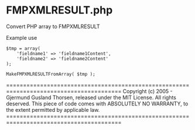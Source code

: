 # FMPXMLRESULT.php
Convert PHP array to FMPXMLRESULT

Example use
```
$tmp = array(
	'fieldname1' => 'fieldname1Content',
	'fieldname2' => 'fieldname2Content'
);

MakeFMPXMLRESULTFromArray( $tmp );
```

\========================================================================================
Copyright (c) 2005 - Gjermund Gusland Thorsen, released under the MIT License.
All rights deserved.
This piece of code comes with ABSOLUTELY NO WARRANTY, to the extent permitted by applicable law.
\========================================================================================
